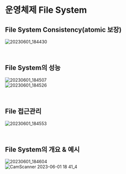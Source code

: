 # 운영체제 File System

## File System Consistency(atomic 보장)

![20230601_184430](https://github.com/Self-Driven-Development/TIL/assets/63008138/f2ea3320-f921-4f85-bece-b7fdcdf678da)

<br/>

## File System의 성능

![20230601_184507](https://github.com/Self-Driven-Development/TIL/assets/63008138/17857e9e-45a1-4e03-991a-7d12a203f1e2)  
![20230601_184526](https://github.com/Self-Driven-Development/TIL/assets/63008138/19cd4762-f121-4a20-b7c8-b5886356ab1f)

<br/>

## File 접근관리

![20230601_184553](https://github.com/Self-Driven-Development/TIL/assets/63008138/2cd39173-544d-4851-97f0-98e9d66fbfab)

<br/>

## File System의 개요 & 예시

![20230601_184604](https://github.com/Self-Driven-Development/TIL/assets/63008138/403f66a5-4534-4c54-99e1-ea60f8e89834)  
![CamScanner 2023-06-01 18 41_4](https://github.com/Self-Driven-Development/TIL/assets/63008138/3e3c6e69-3cc6-45fc-9e67-ce525684146e)
